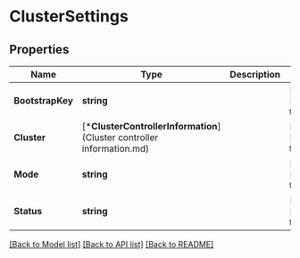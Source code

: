 # ClusterSettings

## Properties
Name | Type | Description | Notes
------------ | ------------- | ------------- | -------------
**BootstrapKey** | **string** |  | [optional] [default to null]
**Cluster** | [***ClusterControllerInformation**](Cluster controller information.md) |  | [optional] [default to null]
**Mode** | **string** |  | [optional] [default to null]
**Status** | **string** |  | [optional] [default to null]

[[Back to Model list]](../README.md#documentation-for-models) [[Back to API list]](../README.md#documentation-for-api-endpoints) [[Back to README]](../README.md)


